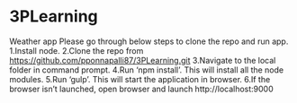 # 3PLearning
Weather app
Please go through below steps to clone the repo and run app.
1.Install node.
2.Clone the repo from https://github.com/pponnapalli87/3PLearning.git
3.Navigate to the local folder in command prompt.
4.Run ‘npm install’. This will install all the node modules.
5.Run ‘gulp’. This will start the application in browser.
6.If the browser isn’t launched, open browser and launch http://localhost:9000
